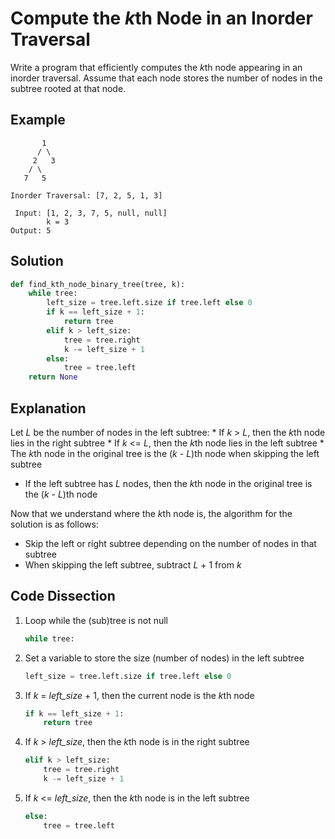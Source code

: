 # Compute the *k*th Node in an Inorder Traversal
Write a program that efficiently computes the *k*th node appearing in an inorder traversal. Assume that each node stores the number of nodes in the subtree rooted at that node.

## Example
```
       1
      / \
     2   3
    / \
   7   5

Inorder Traversal: [7, 2, 5, 1, 3]

 Input: [1, 2, 3, 7, 5, null, null]
        k = 3
Output: 5
```

## Solution
```python
def find_kth_node_binary_tree(tree, k):
    while tree:
        left_size = tree.left.size if tree.left else 0
        if k == left_size + 1:
            return tree
        elif k > left_size:
            tree = tree.right
            k -= left_size + 1
        else:
            tree = tree.left
    return None
```

## Explanation
Let _L_ be the number of nodes in the left subtree:
    * If _k_ > _L_, then the *k*th node lies in the right subtree
    * If _k_ <= _L_, then the *k*th node lies in the left subtree
    * The *k*th node in the original tree is the (_k_ - _L_)th node when skipping the left subtree
* If the left subtree has _L_ nodes, then the *k*th node in the original tree is the (_k_ - _L_)th node

Now that we understand where the *k*th node is, the algorithm for the solution is as follows:
* Skip the left or right subtree depending on the number of nodes in that subtree
* When skipping the left subtree, subtract _L_ + 1 from _k_

## Code Dissection
1. Loop while the (sub)tree is not null
    ```python
    while tree:
    ```
2. Set a variable to store the size (number of nodes) in the left subtree
    ```python
    left_size = tree.left.size if tree.left else 0
    ```
3. If _k_ = *left_size* + 1, then the current node is the *k*th node
    ```python
    if k == left_size + 1:
        return tree
    ```
4. If _k_ > *left_size*, then the *k*th node is in the right subtree
    ```python
    elif k > left_size:
        tree = tree.right
        k -= left_size + 1
    ```
5. If _k_ <= *left_size*, then the *k*th node is in the left subtree
    ```python
    else:
        tree = tree.left
    ```